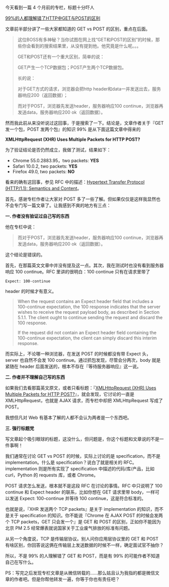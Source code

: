 今天看到一篇 4 个月前的专栏，标题十分吓人

[99%的人都理解错了HTTP中GET与POST的区别](https://zhuanlan.zhihu.com/p/22536382)

文章前半部分讲了一些大家都知道的 GET vs POST 的区别，重点在后面。

> 这位BOSS有多神秘？当你试图在网上找“GET和POST的区别”的时候，那些你会看到的搜索结果里，从没有提到他。他究竟是什么呢。。。
>
> GET和POST还有一个重大区别，简单的说：
>
> GET产生一个TCP数据包；POST产生两个TCP数据包。
>
> 长的说：
>
> 对于GET方式的请求，浏览器会把http header和data一并发送出去，服务器响应200（返回数据）；
>
> 而对于POST，浏览器先发送header，服务器响应100 continue，浏览器再发送data，服务器响应200 ok（返回数据）。

然而我此前从来没听说过这回事，于是搜索了一下。结论是，文章作者关于『GET 发一个包，POST 发两个包』的知识 99% 是从下面这篇文章中得来的

**XMLHttpRequest (XHR) Uses Multiple Packets for HTTP POST?**

为了验证结论是否仍然成立，我做了测试，结果如下：

- Chrome 55.0.2883.95，two packets: **YES**
- Safari 10.0.2, two packets: **YES**
- Firefox 49.0, two packets: **NO**

看来的确有这回事，参见 RFC 中的描述：[Hypertext Transfer Protocol (HTTP/1.1): Semantics and Content](https://link.zhihu.com/?target=https%3A//tools.ietf.org/html/rfc7231%23section-6.2.1)。

首先，感谢专栏作者让大家对 POST 多了一些了解。但如果仅仅是这样我显然也不会专门写一篇文章了。让我感到不爽的地方有三点：

**一. 作者没有验证过自己写的东西**

他在专栏中说：

> 而对于POST，浏览器先发送header，服务器响应100 continue，浏览器再发送data，服务器响应200 ok（返回数据）。

这个结论是错误的。

首先，在那篇英文文章中并没有提及这一点。其次，我在测试时也没有看到服务器响应 100 continue。RFC 里讲的很明白：100 continue 只有在请求里带了

```text
Expect: 100-continue
```

header 的时候才有意义。

> When the request contains an Expect header field that includes a 100-continue expectation, the 100 response indicates that the server wishes to receive the request payload body, as described in Section 5.1.1. The client ought to continue sending the request and discard the 100 response.
>
> If the request did not contain an Expect header field containing the 100-continue expectation, the client can simply discard this interim response.

而实际上，不论哪一种浏览器，在发送 POST 的时候都没有带 Expect 头，server 也自然不会发 100 continue。通过抓包发现，尽管会分两次，body 就是紧随在 header 后面发送的，根本不存在『等待服务器响应』这一说。

**二. 作者并不理解自己写的东西**

如果我们去看那篇英文原文，或者只看标题：『[XMLHttpRequest (XHR) Uses Multiple Packets for HTTP POST?](https://link.zhihu.com/?target=https%3A//blog.josephscott.org/2009/08/27/xmlhttprequest-xhr-uses-multiple-packets-for-http-post/)』，就会发现，它讨论的一直是 XMLHttpRequest，也就是 AJAX 请求，而专栏中却把 XMLHttpRequest 写成了 POST。

我想但凡对 Web 有基本了解的人都不会认为两者是一个东西吧。

**三. 强行标题党**

写文章起个吸引眼球的标题，这没什么，但问题是，你这个标题和文章说的不是一件事啊！

我们通常在讨论 GET vs POST 的时候，实际上讨论的是 specification，而不是 implementation。什么是 specification？说白了就是相关的 RFC。implementation 则是所有实现了 specification 中描述的代码/库/产品，比如 curl，Python 的 requests 库，或者 Chrome。

POST 请求怎么发送，根本就不是这段 RFC 在讨论的事情。RFC 中只说明了 100 continue 和 Expect header 的联系，比如你想在 GET 请求里带 body，一样可以发送 Expect: 100-continue 并等待 100 continue，这是符合标准的。

也就是说，『XHR 发送两个 TCP packets』是关于 implementation 的知识，而不是关于 specification 的知识。你不能说『Chrome 在 AJAX POST 的时候会发两个 TCP packets，GET 只会发一个』是 GET 和 POST 的区别，正如你不能因为北京 PM 2.5 经常爆表就说国家关于工业废气排放的标准有问题。

从另一个角度说，TCP 是传输层协议。别人问你应用层协议里的 GET 和 POST 有啥区别，你回答说这俩在传输层上发送数据的时候不一样，确定面试官不抽你？

所以，不是 99% 的人理解错了 GET 和 POST，而是有 99% 的可能作者不知道自己在写什么。

PS：写完之后发现专栏文章是从微信转载的……那么姑且认为我指的都是微信文章的作者吧。但是你帮他转发一遍，你等于你也有责任吧？